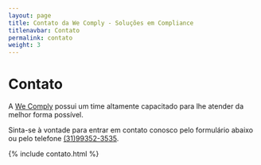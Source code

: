 ```yaml
---
layout: page
title: Contato da We Comply - Soluções em Compliance
titlenavbar: Contato
permalink: contato
weight: 3
---
```


# **Contato**

A <a href="{{ baseurl }}/">We Comply</a> possui um time altamente capacitado para lhe atender da melhor forma possível.

Sinta-se à vontade para entrar em contato conosco pelo formulário abaixo ou pelo telefone <a href="tel:31-99352-3535">(31)99352-3535</a>.

{% include contato.html %}